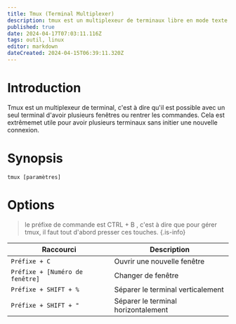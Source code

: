 ```yaml
---
title: Tmux (Terminal Multiplexer)
description: tmux est un multiplexeur de terminaux libre en mode texte. Il permet d'utiliser plusieurs terminaux virtuels dans une seule fenêtre de terminal ou une session sur un terminal
published: true
date: 2024-04-17T07:03:11.116Z
tags: outil, linux
editor: markdown
dateCreated: 2024-04-15T06:39:11.320Z
---
```


# Introduction

Tmux est un multiplexeur de terminal, c'est à dire qu'il est possible avec un seul terminal d'avoir plusieurs fenêtres ou rentrer les commandes. Cela est extrêmemet utile pour avoir plusieurs terminaux sans initier une nouvelle connexion.

# Synopsis

`tmux [paramètres]`

# Options

> le préfixe de commande est CTRL + B , c'est à dire que pour gérer tmux, il faut tout d'abord presser ces touches.
{.is-info}


| Raccourci                       | Description                         |
| ------------------------------- | ----------------------------------- |
| `Préfixe + C`                   | Ouvrir une nouvelle fenêtre         |
| `Préfixe + [Numéro de fenêtre]` | Changer de fenêtre                  |
| `Préfixe + SHIFT + %`           | Séparer le terminal verticalement   |
| `Préfixe + SHIFT + "`           | Séparer le terminal horizontalement |
